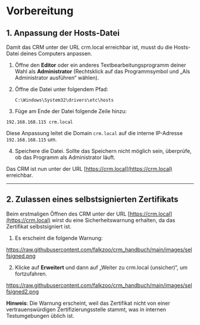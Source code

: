 # Vorbereitung

## 1. Anpassung der Hosts-Datei

Damit das CRM unter der URL crm.local erreichbar ist, musst du die Hosts-Datei deines Computers anpassen.

1. Öffne den **Editor** oder ein anderes Textbearbeitungsprogramm deiner Wahl als **Administrator** (Rechtsklick auf das Programmsymbol und „Als Administrator ausführen“ wählen).
2. Öffne die Datei unter folgendem Pfad:

   `C:\Windows\System32\drivers\etc\hosts`
   
3. Füge am Ende der Datei folgende Zeile hinzu:

```
192.168.168.115 crm.local
```

Diese Anpassung leitet die Domain `crm.local` auf die interne IP-Adresse `192.168.168.115` um.

4. Speichere die Datei. Sollte das Speichern nicht möglich sein, überprüfe, ob das Programm als Administrator läuft.

Das CRM ist nun unter der URL [https://crm.local](https://crm.local) erreichbar.

---

## 2. Zulassen eines selbstsignierten Zertifikats

Beim erstmaligen Öffnen des CRM unter der URL [https://crm.local](https://crm.local) wirst du eine Sicherheitswarnung erhalten, da das Zertifikat selbstsigniert ist.

1. Es erscheint die folgende Warnung:

https://raw.githubusercontent.com/falkzoo/crm_handbuch/main/images/selfsigned.png

2. Klicke auf **Erweitert** und dann auf „Weiter zu crm.local (unsicher)“, um fortzufahren.

https://raw.githubusercontent.com/falkzoo/crm_handbuch/main/images/selfsigned2.png

**Hinweis**: Die Warnung erscheint, weil das Zertifikat nicht von einer vertrauenswürdigen Zertifizierungsstelle stammt, was in internen Testumgebungen üblich ist.
